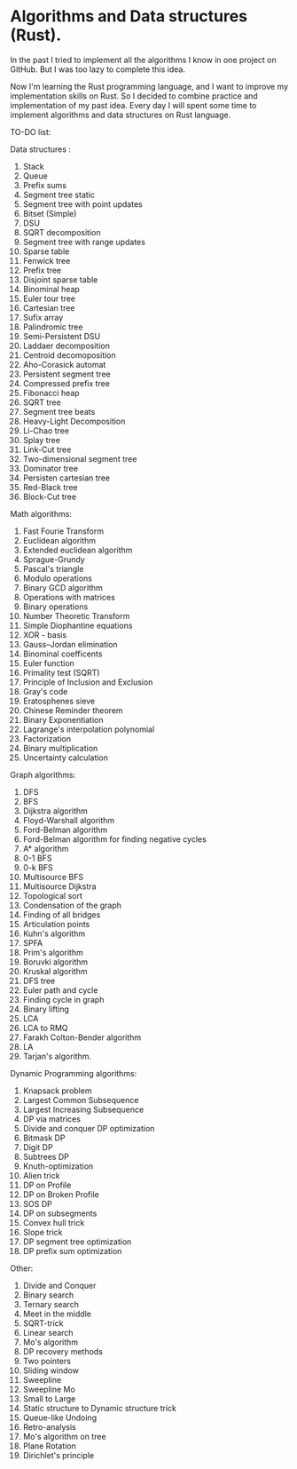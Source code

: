 # Algorithms and Data structures (Rust).

In the past I tried to implement all the algorithms I know in one project on GitHub. But I was too lazy to complete this idea.

Now I'm learning the Rust programming language, and I want to improve my implementation skills on Rust. So I decided to combine practice and implementation of my past idea. Every day I will spent some time to implement algorithms and data structures on Rust language.

TO-DO list: 

Data structures :

1. Stack
2. Queue
3. Prefix sums
4. Segment tree static
5. Segment tree with point updates
6. Bitset (Simple)
7. DSU
8. SQRT decomposition
9. Segment tree with range updates
10. Sparse table
11. Fenwick tree
12. Prefix tree
13. Disjoint sparse table
14. Binominal heap
15. Euler tour tree
16. Cartesian tree
17. Sufix array
18. Palindromic tree
19. Semi-Persistent DSU
20. Laddaer decomposition
21. Centroid decomoposition
22. Aho-Corasick automat
23. Persistent segment tree
24. Compressed prefix tree
25. Fibonacci heap
26. SQRT tree
27. Segment tree beats
28. Heavy-Light Decomposition
29. Li-Chao tree
30. Splay tree
31. Link-Cut tree
32. Two-dimensional segment tree
33. Dominator tree
34. Persisten cartesian tree
35. Red-Black tree
36. Block-Cut tree

Math algorithms:
1. Fast Fourie Transform
2. Euclidean algorithm
3. Extended euclidean algorithm
4. Sprague-Grundy
5. Pascal's triangle
6. Modulo operations
7. Binary GCD algorithm
8. Operations with matrices
9. Binary operations
10. Number Theoretic Transform
11. Simple Diophantine equations
12. XOR - basis
13. Gauss–Jordan elimination
14. Binominal coefficents
15. Euler function
16. Primality test (SQRT)
17. Principle of Inclusion and Exclusion
18. Gray's code
19. Eratosphenes sieve
20. Chinese Reminder theorem 
21. Binary Exponentiation 
22. Lagrange's interpolation polynomial
23. Factorization
24. Binary multiplication
25. Uncertainty calculation

Graph algorithms:
1. DFS
2. BFS
3. Dijkstra algorithm
4. Floyd-Warshall algorithm
5. Ford-Belman algorithm
6. Ford-Belman algorithm for finding negative cycles
7. A* algorithm
8. 0-1 BFS
9. 0-k BFS
10. Multisource BFS
11. Multisource Dijkstra
12. Topological sort
13. Condensation of the graph
14. Finding of all bridges
15. Articulation points
16. Kuhn's algorithm
17. SPFA 
18. Prim's algorithm
19. Boruvki algorithm
20. Kruskal algorithm
21. DFS tree
22. Euler path and cycle
23. Finding cycle in graph
24. Binary lifting
25. LCA
26. LCA to RMQ
27. Farakh Colton-Bender algorithm
28. LA
29. Tarjan's algorithm.

Dynamic Programming algorithms:
1. Knapsack problem
2. Largest Common Subsequence
3. Largest Increasing Subsequence
4. DP via matrices
5. Divide and conquer DP optimization
6. Bitmask DP
7. Digit DP
8. Subtrees DP
9. Knuth-optimization
10. Alien trick
11. DP on Profile
12. DP on Broken Profile
13. SOS DP
14. DP on subsegments
15. Convex hull trick
16. Slope trick
17. DP segment tree optimization
18. DP prefix sum optimization

Other:
1. Divide and Conquer
2. Binary search
3. Ternary search
4. Meet in the middle
5. SQRT-trick
6. Linear search
7. Mo's algorithm
8. DP recovery methods
9. Two pointers
10. Sliding window
11. Sweepline
12. Sweepline Mo
13. Small to Large
14. Static structure to Dynamic structure trick
15. Queue-like Undoing
16. Retro-analysis
17. Mo's algorithm on tree
18. Plane Rotation
19. Dirichlet's principle

